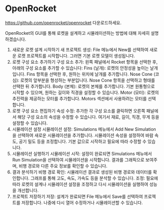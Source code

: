 # OpenRocket
https://github.com/openrocket/openrocket 다운로드하세요.

OpenRocket의 GUI를 통해 로켓을 설계하고 시뮬레이션하는 방법에 대해 자세히 설명하겠습니다.

1. 새로운 로켓 설계 시작하기
새 프로젝트 생성:
File 메뉴에서 New를 선택하여 새로운 로켓 프로젝트를 시작합니다. 그러면 기본 로켓 모델이 생성됩니다.
2. 로켓 구성 요소 추가하기
구성 요소 추가:
왼쪽 패널에서 Rocket 항목을 선택한 후, 아래의 구성 요소를 추가할 수 있습니다:
Fins (날개): 로켓의 안정성을 높이는 날개입니다. Fins 항목을 선택한 후, 원하는 위치에 날개를 추가합니다.
Nose Cone (코 심): 로켓의 앞부분을 형성하는 부분입니다. Nose Cone 항목을 선택하고 형태를 선택한 뒤 추가합니다.
Body (본체): 로켓의 본체를 추가합니다. 기본 원통형으로 시작할 수 있으며, 원하는 길이와 직경을 설정할 수 있습니다.
Motor (모터): 로켓의 추진력을 제공하는 모터를 추가합니다. Motors 섹션에서 사용하려는 모터를 선택합니다.
3. 로켓 구성 요소 편집하기
속성 수정:
추가한 각 구성 요소를 클릭하면 오른쪽 패널에서 해당 구성 요소의 속성을 수정할 수 있습니다. 여기서 재료, 길이, 직경, 무게 등을 설정할 수 있습니다.
4. 시뮬레이션 설정
시뮬레이션 설정:
Simulations 메뉴에서 Add New Simulation을 선택하여 새로운 시뮬레이션을 추가합니다.
시뮬레이션 속성을 설정하여 바람 속도, 공기 밀도 등을 조정합니다. 기본 값으로 시작하고 필요에 따라 수정할 수 있습니다.
5. 시뮬레이션 실행하기
시뮬레이션 시작:
설정이 완료되면 Simulations 메뉴에서 Run Simulation을 선택하여 시뮬레이션을 시작합니다.
결과를 그래픽으로 보여주며, 비행 경로와 다른 주요 정보를 확인할 수 있습니다.
6. 결과 분석하기
비행 경로 확인:
시뮬레이션 결과로 생성된 비행 경로와 데이터를 확인합니다. 그래프를 통해 고도, 속도, 가속도 등을 분석할 수 있습니다.
조정:
필요에 따라 로켓의 설계나 시뮬레이션 설정을 조정하고 다시 시뮬레이션을 실행하여 성능을 개선합니다.
7. 프로젝트 저장하기
저장:
설계가 완료되면 File 메뉴에서 Save를 선택하여 프로젝트를 저장합니다. 나중에 다시 열어 수정하거나 시뮬레이션할 수 있습니다.
